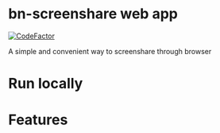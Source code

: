 # bn-screenshare web app
[![CodeFactor](https://www.codefactor.io/repository/github/hy0tic/bnscreenshare-web-app/badge)](https://www.codefactor.io/repository/github/hy0tic/bnscreenshare-web-app)

A simple and convenient way to screenshare through browser

# Run locally

# Features
